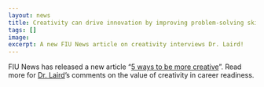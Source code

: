 ```yaml
---
layout: news
title: Creativity can drive innovation by improving problem-solving skills
tags: []
image:
excerpt: A new FIU News article on creativity interviews Dr. Laird!
---
```

FIU News has released a new article “[5 ways to be more creative](https://news.fiu.edu/2018/08/5-ways-to-be-more-creative/125428)”.
Read more for [Dr. Laird](/team/laird-angela)’s comments on the value of
creativity in career readiness. 
